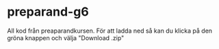 # preparand-g6
All kod från preaparandkursen. För att ladda ned så kan du klicka på den gröna knappen och välja "Download .zip"
